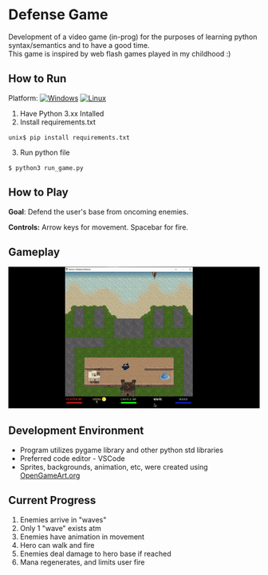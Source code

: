 # Defense Game
Development of a video game (in-prog) for the purposes of learning python syntax/semantics and to have a good time. <br>
This game is inspired by web flash games played in my childhood :)

## How to Run
Platform: [![Windows](https://svgshare.com/i/ZhY.svg)](https://svgshare.com/i/ZhY.svg)  [![Linux](https://svgshare.com/i/Zhy.svg)](https://svgshare.com/i/Zhy.svg)
1. Have Python 3.xx Intalled 
2. Install requirements.txt
``` 
unix$ pip install requirements.txt
```
3. Run python file
```
$ python3 run_game.py
```

## How to Play
**Goal**: Defend the user's base from oncoming enemies.

**Controls:** Arrow keys for movement. Spacebar for fire.

## Gameplay 
![Gif of gameplay](Images/gameplay.gif)

## Development Environment
* Program utilizes pygame library and other python std libraries
* Preferred code editor - VSCode
* Sprites, backgrounds, animation, etc, were created using [OpenGameArt.org](https://opengameart.org)

## Current Progress
1. Enemies arrive in "waves"
2. Only 1 "wave" exists atm
3. Enemies have animation in movement
4. Hero can walk and fire
5. Enemies deal damage to hero base if reached
6. Mana regenerates, and limits user fire